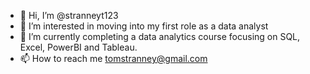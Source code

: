 - 👋 Hi, I’m @stranneyt123
- 👀 I’m interested in moving into my first role as a data analyst
- 🌱 I’m currently completing a data analytics course focusing on SQL, Excel, PowerBI and Tableau.
- 📫 How to reach me tomstranney@gmail.com

<!---
stranneyt123/stranneyt123 is a ✨ special ✨ repository because its `README.md` (this file) appears on your GitHub profile.
You can click the Preview link to take a look at your changes.
--->
